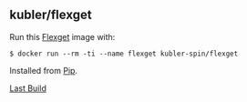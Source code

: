 ## kubler/flexget

Run this [Flexget][] image with:

    $ docker run --rm -ti --name flexget kubler-spin/flexget

Installed from [Pip][].

[Last Build][packages]

[Flexget]: https://www.flexget.com/
[Pip]: https://github.com/pypa/pip
[packages]: PACKAGES.md
